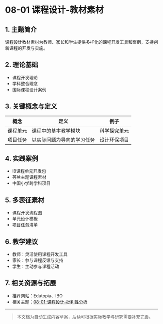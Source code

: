 # 08-01 课程设计-教材素材

## 1. 主题简介

课程设计教材素材为教师、家长和学生提供多样化的课程开发工具和案例，支持创新课程的开发与实施。

## 2. 理论基础

- 课程开发理论
- 学科整合理念
- 国际课程设计案例

## 3. 关键概念与定义

| 概念 | 定义 | 例子 |
|------|------|------|
| 课程单元 | 课程中的基本教学模块 | 科学探究单元 |
| 项目任务 | 以实际问题为导向的学习任务 | 设计环保项目 |

## 4. 实践案例

- IB课程单元开发包
- 芬兰主题课程素材
- 中国小学跨学科项目

## 5. 多表征素材

- 课程开发流程图
- 单元设计模板
- 项目任务清单

## 6. 教学建议

- 教师：灵活使用课程开发工具
- 家长：参与课程反馈与支持
- 学生：主动参与课程活动

## 7. 相关资源与拓展

- 推荐网站：Edutopia、IBO
- 相关主题：[08-01-课程设计-批判性分析](./08-01-课程设计-批判性分析.md)

---

> 本文档为自动生成内容草案，后续可根据实际教学与研究需要补充完善。
